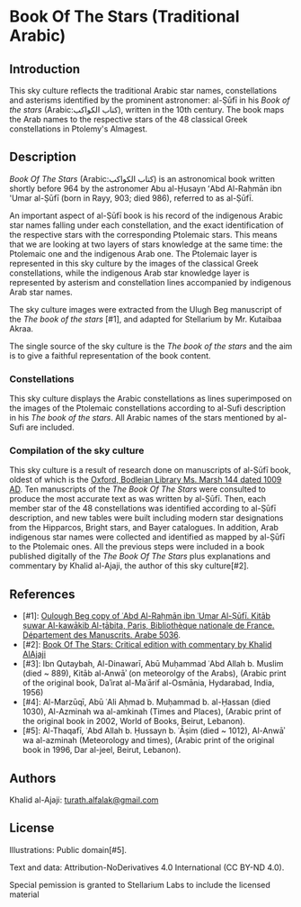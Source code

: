 # Book Of The Stars (Traditional Arabic)

## Introduction

This sky culture reflects the traditional Arabic star names, constellations and
asterisms identified by the prominent astronomer: al-Ṣūfī in his _Book of the
stars_ (Arabic:كتاب الكواكب), written in the 10th century. The book maps the
Arab names to the respective stars of the 48 classical Greek constellations in
Ptolemy's Almagest.

## Description

_Book Of The Stars_ (Arabic:كتاب الكواكب) is an astronomical book written
shortly before 964 by the astronomer Abu al-Ḥusayn ʻAbd Al-Raḥmān ibn 'Umar
al-Ṣūfī (born in Rayy, 903; died 986), referred to as al-Ṣūfī.

An important aspect of al-Ṣūfī book is his record of the indigenous Arabic star
names falling under each constellation, and the exact identification of the
respective stars with the corresponding Ptolemaic stars. This means that we are
looking at two layers of stars knowledge at the same time: the Ptolemaic one
and the indigenous Arab one. The Ptolemaic layer is represented in this sky
culture by the images of the classical Greek constellations, while the
indigenous Arab star knowledge layer is represented by asterism and
constellation lines accompanied by indigenous Arab star names.

The sky culture images were extracted from the Ulugh Beg manuscript of the _The
book of the stars_ [#1], and adapted for Stellarium by Mr. Kutaibaa Akraa.

The single source of the sky culture is the _The book of the stars_ and the aim
is to give a faithful representation of the book content.

### Constellations

This sky culture displays the Arabic constellations as lines superimposed on
the images of the Ptolemaic constellations according to al-Sufi description in
his _The book of the stars_. All Arabic names of the stars mentioned by al-Sufi
are included.

### Compilation of the sky culture

This sky culture is a result of research done on manuscripts of al-Ṣūfī book,
oldest of which is the [Oxford, Bodleian Library Ms. Marsh 144 dated 1009
AD](https://iiif.bodleian.ox.ac.uk/iiif/viewer/c1caa84c-f6d2-483f-9eb4-2439cccdc801#?c=0&m=0&s=0&cv=25&r=0&xywh=-4815%2C-378%2C14782%2C7535).
Ten manuscripts of the _The Book Of The Stars_ were consulted to produce the
most accurate text as was written by al-Ṣūfī. Then, each member star of the 48
constellations was identified according to al-Ṣūfī description, and new tables
were built including modern star designations from the Hipparcos, Bright stars,
and Bayer catalogues. In addition, Arab indigenous star names were collected
and identified as mapped by al-Ṣūfī to the Ptolemaic ones. All the previous
steps were included in a book published digitally of the _The Book Of The
Stars_ plus explanations and commentary by Khalid al-Ajaji, the author of this
sky culture[#2].

## References

 - [#1]: [Oulough Beg copy of ʿAbd Al-Raḥmān ibn ʿUmar Al-Ṣūfī. Kitāb ṣuwar Al-kawākib Al-ṯābita, Paris, Bibliothèque nationale de France. Département des Manuscrits. Arabe 5036](https://gallica.bnf.fr/ark:/12148/btv1b60006156.r=.langEN).
 - [#2]: [Book Of The Stars: Critical edition with commentary by Khalid AlAjaji](https://drive.google.com/drive/folders/1s6JXzftwjMQ5rgZoGE3718EtBLBZtjzr?usp=sharing)
 - [#3]: Ibn Qutaybah, Al-Dinawarī, Abū Muḥammad ʿAbd Allah b. Muslim (died ~ 889), Kitāb al-Anwāʾ (on meteorolgy of the Arabs), (Arabic print of the original book, Daʾirat al-Maʿārif al-Osmānia, Hydarabad, India, 1956)
 - [#4]: Al-Marzūqī, Abū ʿAli Aḥmad b. Muḥammad b. al-Ḥassan (died 1030), Al-Azminah wa al-amkinah (Times and Places), (Arabic print of the original book in 2002, World of Books, Beirut, Lebanon).
 - [#5]: Al-Thaqafī, ʿAbd Allah b. Ḥussayn b. ʿĀṣim (died ~ 1012), Al-Anwāʾ wa al-azminah (Meteorology and times), (Arabic print of the original book in 1996, Dar al-jeel, Beirut, Lebanon).

## Authors

Khalid al-Ajaji: turath.alfalak@gmail.com

## License

Illustrations: Public domain[#5].

Text and data: Attribution-NoDerivatives 4.0 International (CC BY-ND 4.0).

Special pemission is granted to Stellarium Labs to include the licensed material 
